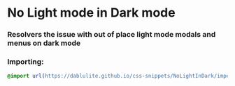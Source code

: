 <h1 background="#ff0000">No Light mode in Dark mode</h1>

### Resolvers the issue with out of place light mode modals and menus on dark mode

### Importing:
```css
@import url(https://dablulite.github.io/css-snippets/NoLightInDark/import.css);
```
